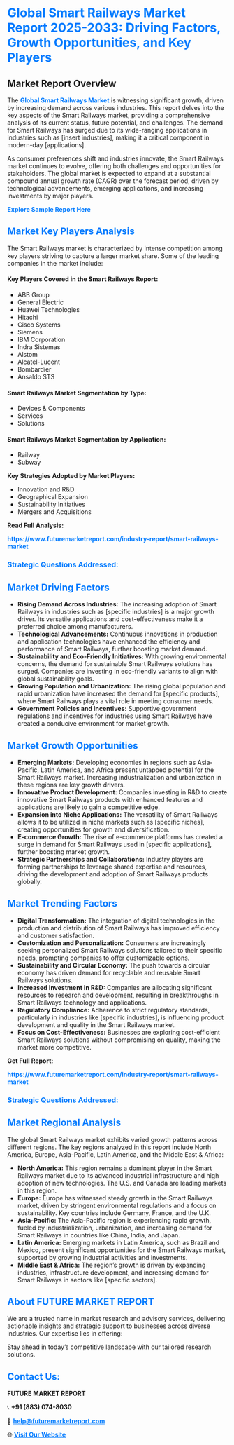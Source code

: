 <h1 style="color: #007BFF;">Global Smart Railways Market Report 2025-2033: Driving Factors, Growth Opportunities, and Key Players</h1>

<section id="overview">
<h2>Market Report Overview</h2>
<p>The <a href="https://www.futuremarketreport.com/industry-report/smart-railways-market" style="color: #007BFF; text-decoration: none;"><strong>Global Smart Railways Market</strong></a> is witnessing significant growth, driven by increasing demand across various industries. This report delves into the key aspects of the Smart Railways market, providing a comprehensive analysis of its current status, future potential, and challenges. The demand for Smart Railways has surged due to its wide-ranging applications in industries such as [insert industries], making it a critical component in modern-day [applications].</p>
<p>As consumer preferences shift and industries innovate, the Smart Railways market continues to evolve, offering both challenges and opportunities for stakeholders. The global market is expected to expand at a substantial compound annual growth rate (CAGR) over the forecast period, driven by technological advancements, emerging applications, and increasing investments by major players.</p>
</section>

<section id="overview">
<p><a href="https://www.futuremarketreport.com/request-sample/reportId=83043" style="color: #007BFF; text-decoration: none;"><strong>Explore Sample Report Here</strong></a></p>
</section>

<section id="key-players">
<h2 style="color: #007BFF;">Market Key Players Analysis</h2>
<p>The Smart Railways market is characterized by intense competition among key players striving to capture a larger market share. Some of the leading companies in the market include:</p>
<h4>Key Players Covered in the Smart Railways Report:</h4>
<ul><li>ABB Group</li><li>General Electric</li><li>Huawei Technologies</li><li>Hitachi</li><li>Cisco Systems</li><li>Siemens</li><li>IBM Corporation</li><li>Indra Sistemas</li><li>Alstom</li><li>Alcatel-Lucent</li><li>Bombardier</li><li>Ansaldo STS</li></ul>
<h4>Smart Railways Market Segmentation by Type:</h4>
<ul><li>Devices &amp; Components</li><li>Services</li><li>Solutions</li></ul>

<h4>Smart Railways Market Segmentation by Application:</h4>
<ul><li>Railway</li><li>Subway</li></ul>
<p><strong>Key Strategies Adopted by Market Players:</strong></p>
<ul>
<li>Innovation and R&D</li>
<li>Geographical Expansion</li>
<li>Sustainability Initiatives</li>
<li>Mergers and Acquisitions</li>
</ul>
</section>

<section>
<p><strong>Read Full Analysis: </strong></p><a href="https://www.futuremarketreport.com/industry-report/smart-railways-market" style="color: #007BFF; text-decoration: none;"><strong>https://www.futuremarketreport.com/industry-report/smart-railways-market</strong></a>
<h3 style="color: #007BFF;">Strategic Questions Addressed:</h3>
</section>

<section id="driving-factors">
<h2 style="color: #007BFF;">Market Driving Factors</h2>
<ul>
<li><strong>Rising Demand Across Industries:</strong> The increasing adoption of Smart Railways in industries such as [specific industries] is a major growth driver. Its versatile applications and cost-effectiveness make it a preferred choice among manufacturers.</li>
<li><strong>Technological Advancements:</strong> Continuous innovations in production and application technologies have enhanced the efficiency and performance of Smart Railways, further boosting market demand.</li>
<li><strong>Sustainability and Eco-Friendly Initiatives:</strong> With growing environmental concerns, the demand for sustainable Smart Railways solutions has surged. Companies are investing in eco-friendly variants to align with global sustainability goals.</li>
<li><strong>Growing Population and Urbanization:</strong> The rising global population and rapid urbanization have increased the demand for [specific products], where Smart Railways plays a vital role in meeting consumer needs.</li>
<li><strong>Government Policies and Incentives:</strong> Supportive government regulations and incentives for industries using Smart Railways have created a conducive environment for market growth.</li>
</ul>
</section>

<section id="growth-opportunities">
<h2 style="color: #007BFF;">Market Growth Opportunities</h2>
<ul>
<li><strong>Emerging Markets:</strong> Developing economies in regions such as Asia-Pacific, Latin America, and Africa present untapped potential for the Smart Railways market. Increasing industrialization and urbanization in these regions are key growth drivers.</li>
<li><strong>Innovative Product Development:</strong> Companies investing in R&D to create innovative Smart Railways products with enhanced features and applications are likely to gain a competitive edge.</li>
<li><strong>Expansion into Niche Applications:</strong> The versatility of Smart Railways allows it to be utilized in niche markets such as [specific niches], creating opportunities for growth and diversification.</li>
<li><strong>E-commerce Growth:</strong> The rise of e-commerce platforms has created a surge in demand for Smart Railways used in [specific applications], further boosting market growth.</li>
<li><strong>Strategic Partnerships and Collaborations:</strong> Industry players are forming partnerships to leverage shared expertise and resources, driving the development and adoption of Smart Railways products globally.</li>
</ul>
</section>

<section id="trending-factors">
<h2 style="color: #007BFF;">Market Trending Factors</h2>
<ul>
<li><strong>Digital Transformation:</strong> The integration of digital technologies in the production and distribution of Smart Railways has improved efficiency and customer satisfaction.</li>
<li><strong>Customization and Personalization:</strong> Consumers are increasingly seeking personalized Smart Railways solutions tailored to their specific needs, prompting companies to offer customizable options.</li>
<li><strong>Sustainability and Circular Economy:</strong> The push towards a circular economy has driven demand for recyclable and reusable Smart Railways solutions.</li>
<li><strong>Increased Investment in R&D:</strong> Companies are allocating significant resources to research and development, resulting in breakthroughs in Smart Railways technology and applications.</li>
<li><strong>Regulatory Compliance:</strong> Adherence to strict regulatory standards, particularly in industries like [specific industries], is influencing product development and quality in the Smart Railways market.</li>
<li><strong>Focus on Cost-Effectiveness:</strong> Businesses are exploring cost-efficient Smart Railways solutions without compromising on quality, making the market more competitive.</li>
</ul>
</section>

<section>
<p><strong>Get Full Report: </strong></p><a href="https://www.futuremarketreport.com/industry-report/smart-railways-market" style="color: #007BFF; text-decoration: none;"><strong>https://www.futuremarketreport.com/industry-report/smart-railways-market</strong></a>
<h3 style="color: #007BFF;">Strategic Questions Addressed:</h3>
</section>


<section id="regional-analysis">
<h2 style="color: #007BFF;">Market Regional Analysis</h2>
<p>The global Smart Railways market exhibits varied growth patterns across different regions. The key regions analyzed in this report include North America, Europe, Asia-Pacific, Latin America, and the Middle East & Africa:</p>
<ul>
<li><strong>North America:</strong> This region remains a dominant player in the Smart Railways market due to its advanced industrial infrastructure and high adoption of new technologies. The U.S. and Canada are leading markets in this region.</li>
<li><strong>Europe:</strong> Europe has witnessed steady growth in the Smart Railways market, driven by stringent environmental regulations and a focus on sustainability. Key countries include Germany, France, and the U.K.</li>
<li><strong>Asia-Pacific:</strong> The Asia-Pacific region is experiencing rapid growth, fueled by industrialization, urbanization, and increasing demand for Smart Railways in countries like China, India, and Japan.</li>
<li><strong>Latin America:</strong> Emerging markets in Latin America, such as Brazil and Mexico, present significant opportunities for the Smart Railways market, supported by growing industrial activities and investments.</li>
<li><strong>Middle East & Africa:</strong> The region’s growth is driven by expanding industries, infrastructure development, and increasing demand for Smart Railways in sectors like [specific sectors].</li>
</ul>
</section>

<footer>
<h2 style="color: #007BFF;">About FUTURE MARKET REPORT</h2>
<p>We are a trusted name in market research and advisory services, delivering actionable insights and strategic support to businesses across diverse industries. Our expertise lies in offering:</p>

<p>Stay ahead in today’s competitive landscape with our tailored research solutions.</p>

<h2 style="color: #007BFF;">Contact Us:</h2>
<p><strong>FUTURE MARKET REPORT</strong></p>
<p>📞 <strong>+91 (883) 074-8030</strong></p>
<p>📧 <strong><a href="mailto:help@futuremarketreport.com" style="color: #007BFF;">help@futuremarketreport.com</a></strong></p>
<p>🌐 <strong><a href="https://www.futuremarketreport.com/" style="color: #007BFF;">Visit Our Website</a></strong></p>
</footer>